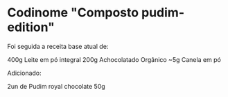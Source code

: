 # Codinome "Composto pudim-edition"
Foi seguida a receita base atual de:

400g Leite em pó integral
200g Achocolatado Orgânico
~5g Canela em pó

Adicionado:

2un de Pudim royal chocolate 50g